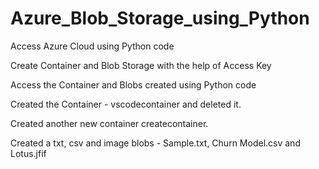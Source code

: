 # Azure_Blob_Storage_using_Python

Access Azure Cloud using Python code

Create Container and Blob Storage with the help of Access Key

Access the Container and Blobs created using Python code

Created the Container - vscodecontainer and deleted it.

Created another new container createcontainer.

Created a txt, csv and image blobs - Sample.txt, Churn Model.csv and Lotus.jfif
